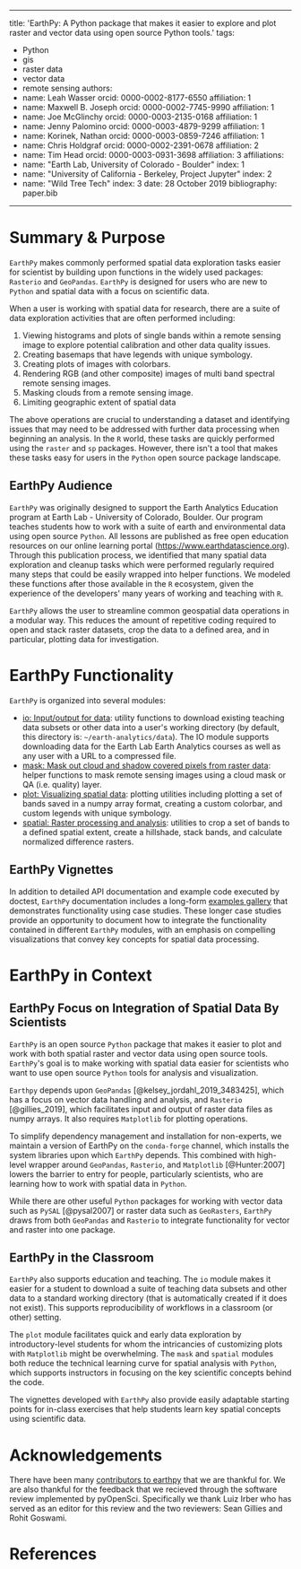 
---
title: 'EarthPy: A Python package that makes it easier to explore and plot raster and vector data using open source Python tools.'
tags:
  - Python
  - gis
  - raster data
  - vector data
  - remote sensing
authors:
  - name: Leah Wasser
    orcid: 0000-0002-8177-6550
    affiliation: 1
  - name: Maxwell B. Joseph
    orcid: 0000-0002-7745-9990
    affiliation: 1
  - name: Joe McGlinchy
    orcid: 0000-0003-2135-0168
    affiliation: 1
  - name: Jenny Palomino
    orcid: 0000-0003-4879-9299
    affiliation: 1
  - name: Korinek, Nathan
    orcid: 0000-0003-0859-7246
    affiliation: 1
  - name: Chris Holdgraf
    orcid: 0000-0002-2391-0678
    affiliation: 2
  - name: Tim Head
    orcid: 0000-0003-0931-3698
    affiliation: 3
affiliations:
  - name: "Earth Lab, University of Colorado - Boulder"
    index: 1
  - name: "University of California - Berkeley, Project Jupyter"
    index: 2
  - name: "Wild Tree Tech"
    index: 3
date: 28 October 2019
bibliography: paper.bib
---

# Summary & Purpose

`EarthPy` makes commonly performed spatial data exploration tasks easier for scientist by building upon functions in the widely used packages: `Rasterio` and `GeoPandas`. `EarthPy` is designed for users who are new to `Python` and spatial data with a focus on scientific data.

When a user is working with spatial data for research, there are a suite of data exploration activities that are often performed including:

1. Viewing histograms and plots of single bands within a remote sensing image to explore potential calibration and other data quality issues.
2. Creating basemaps that have legends with unique symbology.
3. Creating plots of images with colorbars.
4. Rendering RGB (and other composite) images of multi band spectral remote sensing images.
5. Masking clouds from a remote sensing image.
6. Limiting geographic extent of spatial data

The above operations are crucial to understanding a dataset and identifying issues that may need to be addressed with further data processing when beginning an analysis. In the `R` world, these tasks are quickly performed using the `raster` and `sp` packages. However, there isn't a tool that makes these tasks easy for users in the `Python` open source package landscape.


## EarthPy Audience

`EarthPy` was originally designed to support the Earth Analytics Education program at Earth Lab - University of Colorado, Boulder. Our program teaches students how to work with a suite of earth and environmental data using open source `Python`. All lessons are published as free open education resources on our online learning portal (https://www.earthdatascience.org). Through this publication process, we identified that many spatial data exploration and cleanup tasks which were performed regularly required many steps that could be easily wrapped into helper functions. We modeled these functions after those available in the `R` ecosystem, given the experience of the developers' many years of working and teaching with `R`.

`EarthPy` allows the user to streamline common geospatial data operations in a modular way. This reduces the amount of repetitive coding required to open and stack raster datasets, crop the data to a defined area, and in particular, plotting data for investigation.   

# EarthPy Functionality

`EarthPy` is organized into several modules:

* [io: Input/output for data](https://earthpy.readthedocs.io/en/latest/api/earthpy.io.html): utility functions to download existing teaching data subsets or other data into a user's working directory (by default, this directory is: `~/earth-analytics/data`). The IO module supports downloading data for the Earth Lab Earth Analytics courses as well as any user with a URL to a compressed file.
* [mask: Mask out cloud and shadow covered pixels from raster data](https://earthpy.readthedocs.io/en/latest/api/earthpy.mask.html): helper functions to mask remote sensing images using a cloud mask or QA (i.e. quality) layer.
* [plot: Visualizing spatial data](https://earthpy.readthedocs.io/en/latest/api/earthpy.plot.html): plotting utilities including plotting a set of bands saved in a numpy array format, creating a custom colorbar, and custom legends with unique symbology.
* [spatial: Raster processing and analysis](https://earthpy.readthedocs.io/en/latest/api/earthpy.spatial.html): utilities to crop a set of bands to a defined spatial extent, create a hillshade, stack bands, and calculate normalized difference rasters.

## EarthPy Vignettes

In addition to detailed API documentation and example code executed by doctest,
`EarthPy` documentation includes a long-form [examples gallery](https://earthpy.readthedocs.io/en/latest/gallery_vignettes/index.html)
that demonstrates functionality using case studies. These longer case studies
provide an opportunity to document how to integrate the functionality contained in
different `EarthPy` modules, with an emphasis on compelling visualizations that
convey key concepts for spatial data processing.


# EarthPy in Context

## EarthPy Focus on Integration of Spatial Data By Scientists

`EarthPy` is an open source `Python` package that makes it easier to plot and work with both spatial raster and vector data using open source tools. `EarthPy`'s goal is to make working with spatial data easier for scientists who want to use open source `Python` tools for analysis and visualization.

`Earthpy` depends upon `GeoPandas` [@kelsey_jordahl_2019_3483425], which has a focus on vector data handling and analysis, and `Rasterio` [@gillies_2019], which facilitates input and output of raster data files as numpy arrays. It also requires `Matplotlib` for plotting operations.

To simplify dependency management and installation for non-experts, we maintain a version of EarthPy on the `conda-forge` channel, which installs the system
libraries upon which `EarthPy` depends. This combined with high-level wrapper
around `GeoPandas`, `Rasterio`, and `Matplotlib` [@Hunter:2007] lowers the barrier to entry for
people, particularly scientists, who are learning how to work with spatial data in
`Python`.

While there are other useful `Python` packages for working with vector data such as `PySAL` [@pysal2007] or raster data such as `GeoRasters`, `EarthPy` draws from both `GeoPandas` and `Rasterio` to integrate functionality for vector and raster into one package.


## EarthPy in the Classroom

`EarthPy` also supports education and teaching. The `io` module makes it easier for a student to download a suite of teaching data subsets and other data to a standard working directory (that is automatically created if it does not exist). This supports reproducibility of workflows in a classroom (or other) setting.

The `plot` module facilitates quick and early data exploration by introductory-level students for whom the intricancies of customizing plots with `Matplotlib` might be overwhelming. The `mask` and `spatial` modules both reduce the technical learning curve for spatial analysis with `Python`, which supports instructors in focusing on the key scientific concepts behind the code.

The vignettes developed with `EarthPy` also provide easily adaptable starting points for in-class exercises that help students learn key spatial concepts using scientific data.

# Acknowledgements

There have been many [contributors to earthpy](https://github.com/earthlab/earthpy/graphs/contributors) that we are thankful for. We are also thankful for the feedback that we recieved through the software review implemented by pyOpenSci. Specifically we thank Luiz Irber who has served as an editor for this review and the two reviewers: Sean Gillies and Rohit Goswami.

# References
